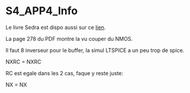 # S4_APP4_Info

Le livre Sedra est dispo aussi sur ce [lien](https://books-library.website/files/books-library.net-02131527Lf1G9.pdf).

La page 278 du PDF montre la vu couper du NMOS.

Il faut 8 inverseur pour le buffer, la simul LTSPICE a un peu trop de spice.

NXRC = NXRC

RC est egale dans les 2 cas, faque y reste juste:

NX = NX
